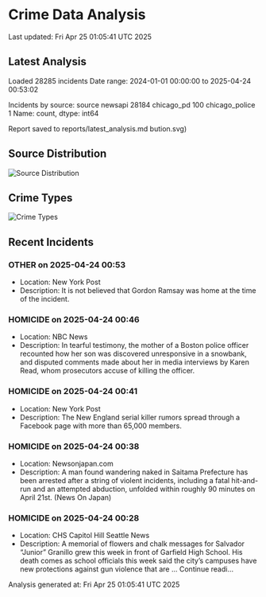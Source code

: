 # Crime Data Analysis
Last updated: Fri Apr 25 01:05:41 UTC 2025

## Latest Analysis

Loaded 28285 incidents
Date range: 2024-01-01 00:00:00 to 2025-04-24 00:53:02

Incidents by source:
source
newsapi           28184
chicago_pd          100
chicago_police        1
Name: count, dtype: int64

Report saved to reports/latest_analysis.md
bution.svg)

## Source Distribution
![Source Distribution](images/source_distribution.svg)

## Crime Types
![Crime Types](images/crime_types.svg)

## Recent Incidents

### OTHER on 2025-04-24 00:53
- Location: New York Post
- Description: It is not believed that Gordon Ramsay was home at the time of the incident.


### HOMICIDE on 2025-04-24 00:46
- Location: NBC News
- Description: In tearful testimony, the mother of a Boston police officer recounted how her son was discovered unresponsive in a snowbank, and disputed comments made about her in media interviews by Karen Read, whom prosecutors accuse of killing the officer.


### HOMICIDE on 2025-04-24 00:41
- Location: New York Post
- Description: The New England serial killer rumors spread through a Facebook page with more than 65,000 members.


### HOMICIDE on 2025-04-24 00:38
- Location: Newsonjapan.com
- Description: A man found wandering naked in Saitama Prefecture has been arrested after a string of violent incidents, including a fatal hit-and-run and an attempted abduction, unfolded within roughly 90 minutes on April 21st. (News On Japan)


### HOMICIDE on 2025-04-24 00:28
- Location: CHS Capitol Hill Seattle News
- Description: A memorial of flowers and chalk messages for Salvador “Junior” Granillo grew this week in front of Garfield High School. His death comes as school officials this week said the city’s campuses have new protections against gun violence that are … Continue readi…

Analysis generated at: Fri Apr 25 01:05:41 UTC 2025
